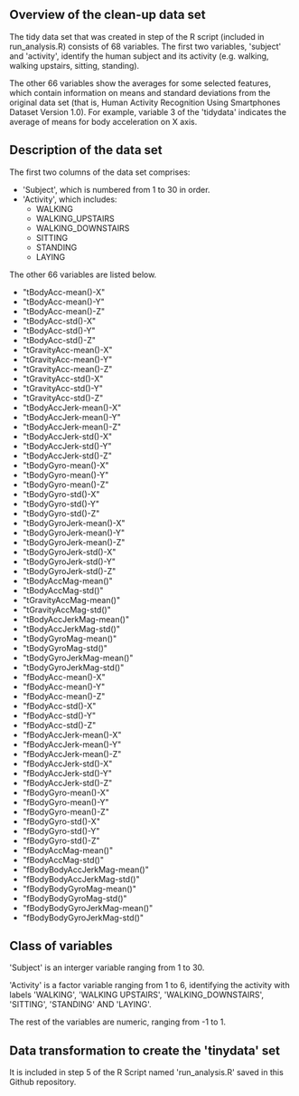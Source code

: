




## Overview of the clean-up data set

The tidy data set that was created in step of the R script (included in run_analysis.R) consists of 68 variables.  The first two variables, 'subject' and 'activity', identify the human subject and its activity (e.g. walking, walking upstairs, sitting, standing).

The other 66 variables show the averages for some selected features, which contain information on means and standard deviations from the original data set (that is, Human Activity Recognition Using Smartphones Dataset Version 1.0).  For example, variable 3 of the 'tidydata' indicates the average of means for body acceleration on X axis.

## Description of the data set

The first two columns of the data set comprises:

- 'Subject', which is numbered from 1 to 30 in order.
- 'Activity', which includes:
    - WALKING
    - WALKING_UPSTAIRS
    - WALKING_DOWNSTAIRS
    - SITTING
    - STANDING
    - LAYING

The other 66 variables are listed below.
- "tBodyAcc-mean()-X"
- "tBodyAcc-mean()-Y"
- "tBodyAcc-mean()-Z"
- "tBodyAcc-std()-X"
- "tBodyAcc-std()-Y"
- "tBodyAcc-std()-Z"
- "tGravityAcc-mean()-X"
- "tGravityAcc-mean()-Y"
- "tGravityAcc-mean()-Z"
- "tGravityAcc-std()-X"
- "tGravityAcc-std()-Y"
- "tGravityAcc-std()-Z"
- "tBodyAccJerk-mean()-X"
- "tBodyAccJerk-mean()-Y"
- "tBodyAccJerk-mean()-Z"
- "tBodyAccJerk-std()-X"
- "tBodyAccJerk-std()-Y"
- "tBodyAccJerk-std()-Z"
- "tBodyGyro-mean()-X"
- "tBodyGyro-mean()-Y"
- "tBodyGyro-mean()-Z"
- "tBodyGyro-std()-X"
- "tBodyGyro-std()-Y"
- "tBodyGyro-std()-Z"
- "tBodyGyroJerk-mean()-X"
- "tBodyGyroJerk-mean()-Y"
- "tBodyGyroJerk-mean()-Z"
- "tBodyGyroJerk-std()-X"
- "tBodyGyroJerk-std()-Y"
- "tBodyGyroJerk-std()-Z"
- "tBodyAccMag-mean()"
- "tBodyAccMag-std()"
- "tGravityAccMag-mean()"
- "tGravityAccMag-std()"
- "tBodyAccJerkMag-mean()"
- "tBodyAccJerkMag-std()"
- "tBodyGyroMag-mean()"
- "tBodyGyroMag-std()"
- "tBodyGyroJerkMag-mean()"
- "tBodyGyroJerkMag-std()"
- "fBodyAcc-mean()-X"
- "fBodyAcc-mean()-Y"
- "fBodyAcc-mean()-Z"
- "fBodyAcc-std()-X"
- "fBodyAcc-std()-Y"
- "fBodyAcc-std()-Z"
- "fBodyAccJerk-mean()-X"
- "fBodyAccJerk-mean()-Y"
- "fBodyAccJerk-mean()-Z"
- "fBodyAccJerk-std()-X"
- "fBodyAccJerk-std()-Y"
- "fBodyAccJerk-std()-Z"
- "fBodyGyro-mean()-X"
- "fBodyGyro-mean()-Y"
- "fBodyGyro-mean()-Z"
- "fBodyGyro-std()-X"
- "fBodyGyro-std()-Y"
- "fBodyGyro-std()-Z"
- "fBodyAccMag-mean()"
- "fBodyAccMag-std()"
- "fBodyBodyAccJerkMag-mean()"
- "fBodyBodyAccJerkMag-std()"
- "fBodyBodyGyroMag-mean()"
- "fBodyBodyGyroMag-std()"
- "fBodyBodyGyroJerkMag-mean()"
- "fBodyBodyGyroJerkMag-std()"

## Class of variables
'Subject' is an interger variable ranging from 1 to 30. 

'Activity' is a factor variable ranging from 1 to 6, identifying the activity with labels 'WALKING', 'WALKING UPSTAIRS', 'WALKING_DOWNSTAIRS', 'SITTING', 'STANDING' AND 'LAYING'.

The rest of the variables are numeric, ranging from -1 to 1.

## Data transformation to create the 'tinydata' set

It is included in step 5 of the R Script named 'run_analysis.R' saved in this Github repository. 

